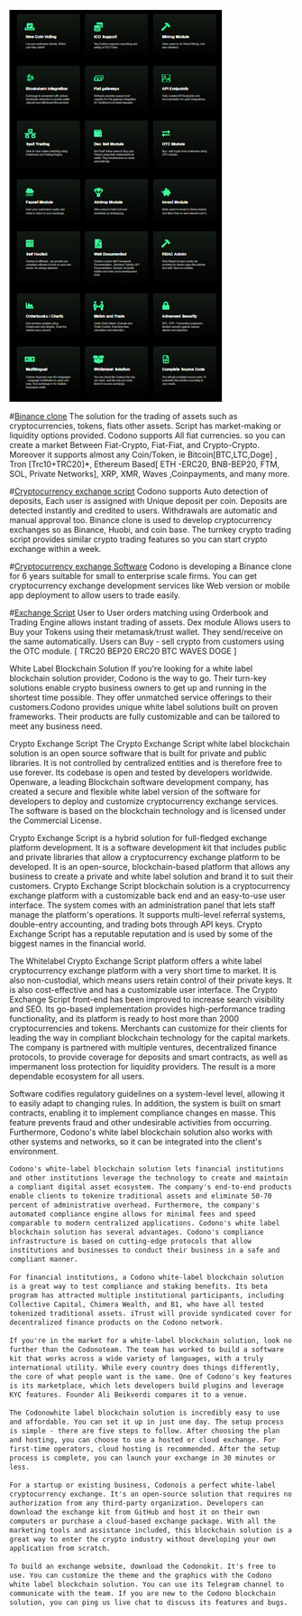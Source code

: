 
![Cryptocurrency Exchange Script](cryptocurrency_Exchange_script.png?raw=true "Cryptocurrency Exchange Script")

#[Binance clone](https://codono.com)
The solution for the trading of assets such as cryptocurrencies, tokens, fiats other assets. Script has market-making or liquidity options provided. Codono supports All fiat currencies. so you can create a market Between Fiat-Crypto, Fiat-Fiat, and Crypto-Crypto. Moreover it supports almost any Coin/Token, ie Bitcoin[BTC,LTC,Doge] , Tron [Trc10+TRC20]*, Ethereum Based[ ETH -ERC20, BNB-BEP20, FTM, SOL, Private Networks], XRP, XMR, Waves ,Coinpayments, and many more.

#[Cryptocurrency exchange script](https://codono.com)
 Codono supports Auto detection of deposits, Each user is assigned with Unique deposit per coin. Deposits are detected instantly and credited to users. Withdrawals are automatic and manual approval too. Binance clone is used to develop cryptocurrency exchanges so as Binance, Huobi, and coin base. The turnkey crypto trading script provides similar crypto trading features so you can start crypto exchange within a week.
 
#[Cryptocurrency exchange Software](https://codono.com/download/)
Codono is developing a Binance clone for 6 years suitable for small to enterprise scale firms. You can get cryptocurrency exchange development services like Web version or mobile app deployment to allow users to trade easily.

#[Exchange Script](https://codono.com/features/)
User to User orders matching using Orderbook and Trading Engine allows instant trading of assets. Dex module Allows users to Buy your Tokens using their metamask/trust wallet. They send/receive on the same automatically. Users can Buy - sell crypto from customers using the OTC module.
[ TRC20 BEP20 ERC20 BTC WAVES DOGE ]

White Label Blockchain Solution
If you're looking for a white label blockchain solution provider, Codono is the way to go. Their turn-key solutions enable crypto business owners to get up and running in the shortest time possible. They offer unmatched service offerings to their customers.Codono provides unique white label solutions built on proven frameworks. Their products are fully customizable and can be tailored to meet any business need.

Crypto Exchange Script
The Crypto Exchange Script white label blockchain solution is an open source software that is built for private and public libraries. It is not controlled by centralized entities and is therefore free to use forever. Its codebase is open and tested by developers worldwide. Openware, a leading Blockchain software development company, has created a secure and flexible white label version of the software for developers to deploy and customize cryptocurrency exchange services. The software is based on the blockchain technology and is licensed under the Commercial License.

Crypto Exchange Script is a hybrid solution for full-fledged exchange platform development. It is a software development kit that includes public and private libraries that allow a cryptocurrency exchange platform to be developed. It is an open-source, blockchain-based platform that allows any business to create a private and white label solution and brand it to suit their customers. 
Crypto Exchange Script blockchain solution is a cryptocurrency exchange platform with a customizable back end and an easy-to-use user interface. The system comes with an administration panel that lets staff manage the platform's operations. It supports multi-level referral systems, double-entry accounting, and trading bots through API keys. Crypto Exchange Script has a reputable reputation and is used by some of the biggest names in the financial world.

The Whitelabel Crypto Exchange Script platform offers a white label cryptocurrency exchange platform with a very short time to market. It is also non-custodial, which means users retain control of their private keys. It is also cost-effective and has a customizable user interface. The Crypto Exchange Script front-end has been improved to increase search visibility and SEO. Its go-based implementation provides high-performance trading functionality, and its platform is ready to host more than 2000 cryptocurrencies and tokens.
Merchants can customize for their clients for leading the way in compliant blockchain technology for the capital markets. The company is partnered with multiple ventures, decentralized finance protocols, to provide coverage for deposits and smart contracts, as well as impermanent loss protection for liquidity providers. The result is a more dependable ecosystem for all users.

Software codifies regulatory guidelines on a system-level level, allowing it to easily adapt to changing rules. In addition, the system is built on smart contracts, enabling it to implement compliance changes en masse. This feature prevents fraud and other undesirable activities from occurring. Furthermore, Codono's white label blockchain solution also works with other systems and networks, so it can be integrated into the client's environment.
```
Codono's white-label blockchain solution lets financial institutions and other institutions leverage the technology to create and maintain a compliant digital asset ecosystem. The company's end-to-end products enable clients to tokenize traditional assets and eliminate 50-70 percent of administrative overhead. Furthermore, the company's automated compliance engine allows for minimal fees and speed comparable to modern centralized applications. Codono's white label blockchain solution has several advantages. Codono's compliance infrastructure is based on cutting-edge protocols that allow institutions and businesses to conduct their business in a safe and compliant manner.

For financial institutions, a Codono white-label blockchain solution is a great way to test compliance and staking benefits. Its beta program has attracted multiple institutional participants, including Collective Capital, Chimera Wealth, and B1, who have all tested tokenized traditional assets. iTrust will provide syndicated cover for decentralized finance products on the Codono network.

If you're in the market for a white-label blockchain solution, look no further than the Codonoteam. The team has worked to build a software kit that works across a wide variety of languages, with a truly international utility. While every country does things differently, the core of what people want is the same. One of Codono's key features is its marketplace, which lets developers build plugins and leverage KYC features. Founder Ali Beikverdi compares it to a venue.

The Codonowhite label blockchain solution is incredibly easy to use and affordable. You can set it up in just one day. The setup process is simple - there are five steps to follow. After choosing the plan and hosting, you can choose to use a hosted or cloud exchange. For first-time operators, cloud hosting is recommended. After the setup process is complete, you can launch your exchange in 30 minutes or less.

For a startup or existing business, Codonois a perfect white-label cryptocurrency exchange. It's an open-source solution that requires no authorization from any third-party organization. Developers can download the exchange kit from GitHub and host it on their own computers or purchase a cloud-based exchange package. With all the marketing tools and assistance included, this blockchain solution is a great way to enter the crypto industry without developing your own application from scratch.

To build an exchange website, download the Codonokit. It's free to use. You can customize the theme and the graphics with the Codono white label blockchain solution. You can use its Telegram channel to communicate with the team. If you are new to the Codono blockchain solution, you can ping us live chat to discuss its features and bugs.
```
